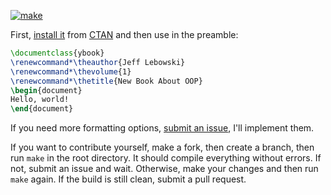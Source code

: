 [![make](https://github.com/yegor256/huawei.cls/actions/workflows/make.yml/badge.svg)](https://github.com/yegor256/ybook/actions/workflows/make.yml)

First, [install it](https://en.wikibooks.org/wiki/LaTeX/Installing_Extra_Packages)
from [CTAN](https://ctan.org/pkg/ybook) 
and then use in the preamble:

```tex
\documentclass{ybook}
\renewcommand*\theauthor{Jeff Lebowski}
\renewcommand*\thevolume{1}
\renewcommand*\thetitle{New Book About OOP}
\begin{document}
Hello, world!
\end{document}
```

If you need more formatting options, 
[submit an issue](https://github.com/yegor256/ybook/issues), 
I'll implement them.

If you want to contribute yourself, make a fork, then create a branch, 
then run `make` in the root directory.
It should compile everything without errors. If not, submit an issue and wait.
Otherwise, make your changes and then run `make` again. If the build is
still clean, submit a pull request.
